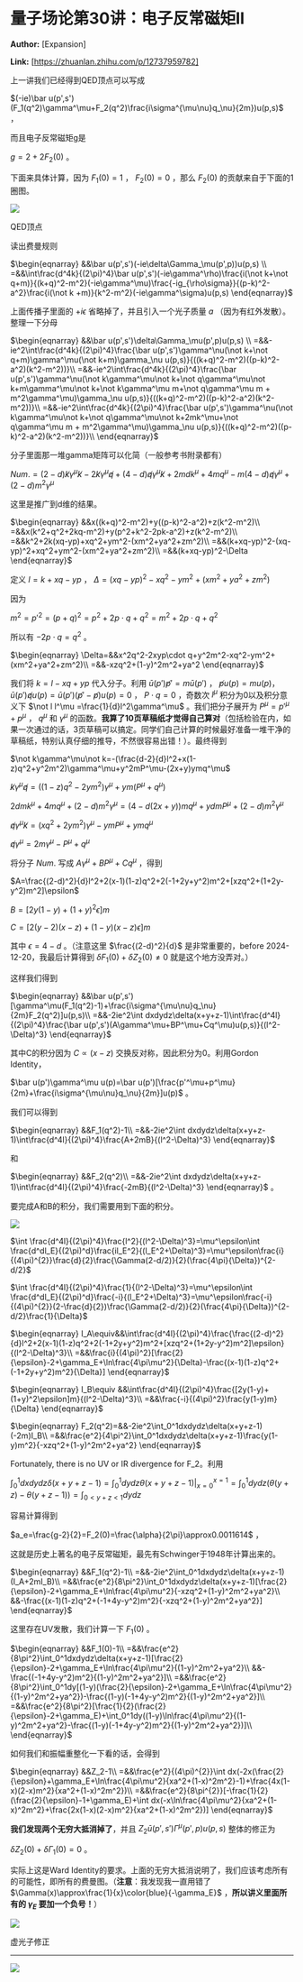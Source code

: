 # 量子场论第30讲：电子反常磁矩II

 **Author:** [Expansion]

 **Link:** [https://zhuanlan.zhihu.com/p/12737959782]



上一讲我们已经得到QED顶点可以写成

$(-ie)\bar u(p',s')(F_1(q^2)\gamma^\mu+F_2(q^2)\frac{i\sigma^{\mu\nu}q_\nu}{2m})u(p,s)$ ，

而且电子反常磁矩g是

$g=2+2F_2(0)$ 。

下面来具体计算，因为 $F_1(0)=1$ ， $F_2(0)=0$ ，那么 $F_2(0)$ 的贡献来自于下面的1圈图。

![]((20241220)量子场论第30讲电子反常磁矩II_Expansion/v2-0f7fee76348be53263bd73fdb1d825d1_1440w.jpg)  

QED顶点

  
  

读出费曼规则

$\begin{eqnarray} &&\bar u(p',s')(-ie\delta\Gamma_\mu(p',p))u(p,s) \\ =&&\int\frac{d^4k}{(2\pi)^4}\bar u(p',s')(-ie\gamma^\rho)\frac{i(\not k+\not q+m)}{(k+q)^2-m^2}(-ie\gamma^\mu)\frac{-ig_{\rho\sigma}}{(p-k)^2-a^2}\frac{i(\not k +m)}{k^2-m^2}(-ie\gamma^\sigma)u(p,s) \end{eqnarray}$

上面传播子里面的 $+i\epsilon$ 省略掉了，并且引入一个光子质量 $a$ （因为有红外发散）。整理一下分母

$\begin{eqnarray} &&\bar u(p',s')\delta\Gamma_\mu(p',p)u(p,s) \\ =&&-ie^2\int\frac{d^4k}{(2\pi)^4}\frac{\bar u(p',s')\gamma^\nu(\not k+\not q+m)\gamma^\mu(\not k+m)\gamma_\nu u(p,s)}{((k+q)^2-m^2)((p-k)^2-a^2)(k^2-m^2))}\\ =&&-ie^2\int\frac{d^4k}{(2\pi)^4}\frac{\bar u(p',s')\gamma^\nu(\not k\gamma^\mu\not k+\not q\gamma^\mu\not k+m\gamma^\mu\not k+\not k\gamma^\mu m+\not q\gamma^\mu m + m^2\gamma^\mu)\gamma_\nu u(p,s)}{((k+q)^2-m^2)((p-k)^2-a^2)(k^2-m^2))}\\ =&&-ie^2\int\frac{d^4k}{(2\pi)^4}\frac{\bar u(p',s')\gamma^\nu(\not k\gamma^\mu\not k+\not q\gamma^\mu\not k+2mk^\mu+\not q\gamma^\mu m + m^2\gamma^\mu)\gamma_\nu u(p,s)}{((k+q)^2-m^2)((p-k)^2-a^2)(k^2-m^2))}\\ \end{eqnarray}$

分子里面那一堆gamma矩阵可以化简（一般参考书附录都有）

$Num.=(2-d)\not k\gamma^\mu\not k-2\not k\gamma^\mu \not q+(4-d)\not q\gamma^\mu\not k+2mdk^\mu+4mq^\mu-m(4-d)\not q\gamma^\mu+(2-d)m^2\gamma^\mu$

这里是推广到d维的结果。

$\begin{eqnarray} &&x((k+q)^2-m^2)+y((p-k)^2-a^2)+z(k^2-m^2)\\ =&&x(k^2+q^2+2kq-m^2)+y(p^2+k^2-2pk-a^2)+z(k^2-m^2)\\ =&&k^2+2k(xq-yp)+xq^2+ym^2-(xm^2+ya^2+zm^2)\\ =&&(k+xq-yp)^2-(xq-yp)^2+xq^2+ym^2-(xm^2+ya^2+zm^2)\\ =&&(k+xq-yp)^2-\Delta \end{eqnarray}$

定义 $l=k+xq-yp$ ， $\Delta=(xq-yp)^2-xq^2-ym^2+(xm^2+ya^2+zm^2)$

因为

$m^2=p'^2=(p+q)^2=p^2+2p\cdot q+q^2=m^2+2p\cdot q+q^2$

所以有 $-2p\cdot q = q^2$ 。

$\begin{eqnarray} \Delta=&&x^2q^2-2xyp\cdot q+y^2m^2-xq^2-ym^2+(xm^2+ya^2+zm^2)\\ =&&-xzq^2+(1-y)^2m^2+ya^2 \end{eqnarray}$

我们将 $k=l-xq+yp$ 代入分子。利用 $\bar u(p')\not p'=m\bar u(p')$ ， $\not p u(p)=mu(p)$， $\bar u(p')\not q u(p)=\bar u(p')(\not p'-\not p)u(p)=0$ ， $P\cdot q=0$ ，奇数次 $l^\mu$ 积分为0以及积分意义下 $\not l l^\mu =\frac{1}{d}l^2\gamma^\mu$ 。我们把分子展开为 $P^\mu=p'^\mu+p^\mu$ ， $q^\mu$ 和 $\gamma^\mu$ 的函数。**我算了10页草稿纸才觉得自己算对**（包括检验在内，如果一次通过的话，3页草稿可以搞定。同学们自己计算的时候最好准备一堆干净的草稿纸，特别认真仔细的推导，不然很容易出错！）。最终得到

$\not k\gamma^\mu\not k=-(\frac{d-2}{d}l^2+x(1-z)q^2+y^2m^2)\gamma^\mu+y^2mP^\mu-(2x+y)ymq^\mu$

$\not k\gamma^\mu \not q = ((1-z)q^2-2ym^2)\gamma^\mu+ym(P^\mu+q^\mu)$

$2dmk^\mu+4mq^\mu+(2-d)m^2\gamma^\mu=(4-d(2x+y))mq^\mu+ydmP^\mu+(2-d)m^2\gamma^\mu$

$\not q\gamma^\mu\not k =(xq^2+2ym^2)\gamma^\mu-ymP^\mu+ymq^\mu$

$\not q\gamma^\mu=2m\gamma^\mu-P^\mu+q^\mu$

将分子 $Num.$ 写成 $A\gamma^\mu+BP^\mu+Cq^\mu$ ，得到

$A=\frac{(2-d)^2}{d}l^2+2(x-1)(1-z)q^2+2(-1+2y+y^2)m^2+[xzq^2+(1+2y-y^2)m^2]\epsilon$

$B=[2y(1-y)+(1+y)^2\epsilon]m$

$C=[2(y-2)(x-z)+(1-y)(x-z)\epsilon]m$

其中 $\epsilon=4-d$ 。（注意这里 $\frac{(2-d)^2}{d}$ 是非常重要的，before 2024-12-20，我最后计算得到 $\delta F_1(0)+\delta Z_2(0)\neq 0$ 就是这个地方没弄对。）

这样我们得到

$\begin{eqnarray} &&\bar u(p',s')[\gamma^\mu(F_1(q^2)-1)+\frac{i\sigma^{\mu\nu}q_\nu}{2m}F_2(q^2)]u(p,s)\\ =&&-2ie^2\int dxdydz\delta(x+y+z-1)\int\frac{d^4l}{(2\pi)^4}\frac{\bar u(p',s')(A\gamma^\mu+BP^\mu+Cq^\mu)u(p,s)}{(l^2-\Delta)^3} \end{eqnarray}$

其中C的积分因为 $C\propto (x-z)$ 交换反对称，因此积分为0。利用Gordon Identity，

$\bar u(p')\gamma^\mu u(p)=\bar u(p')[\frac{p'^\mu+p^\mu}{2m}+\frac{i\sigma^{\mu\nu}q_\nu}{2m}]u(p)$ 。

我们可以得到

$\begin{eqnarray} &&F_1(q^2)-1\\ =&&-2ie^2\int dxdydz\delta(x+y+z-1)\int\frac{d^4l}{(2\pi)^4}\frac{A+2mB}{(l^2-\Delta)^3} \end{eqnarray}$

和

$\begin{eqnarray} &&F_2(q^2)\\ =&&-2ie^2\int dxdydz\delta(x+y+z-1)\int\frac{d^4l}{(2\pi)^4}\frac{-2mB}{(l^2-\Delta)^3} \end{eqnarray}$ 。

要完成A和B的积分，我们需要用到下面的积分。

![]((20241220)量子场论第30讲电子反常磁矩II_Expansion/v2-25d705aec1a8bf6de7e27be40e5fd6f0_1440w.jpg)  

$\int \frac{d^4l}{(2\pi)^4}\frac{l^2}{(l^2-\Delta)^3}=\mu^\epsilon\int \frac{d^dl_E}{(2\pi)^d}\frac{il_E^2}{(l_E^2+\Delta)^3}=\mu^\epsilon\frac{i}{(4\pi)^{2}}\frac{d}{2}\frac{\Gamma(2-d/2)}{2}(\frac{4\pi}{\Delta})^{2-d/2}$

$\int \frac{d^4l}{(2\pi)^4}\frac{1}{(l^2-\Delta)^3}=\mu^\epsilon\int \frac{d^dl_E}{(2\pi)^d}\frac{-i}{(l_E^2+\Delta)^3}=\mu^\epsilon\frac{-i}{(4\pi)^{2}}(2-\frac{d}{2})\frac{\Gamma(2-d/2)}{2}(\frac{4\pi}{\Delta})^{2-d/2}\frac{1}{\Delta}$

$\begin{eqnarray} I_A\equiv&&\int\frac{d^4l}{(2\pi)^4}\frac{\frac{(2-d)^2}{d}l^2+2(x-1)(1-z)q^2+2(-1+2y+y^2)m^2+[xzq^2+(1+2y-y^2)m^2]\epsilon}{(l^2-\Delta)^3}\\ =&&\frac{i}{(4\pi)^2}[\frac{2}{\epsilon}-2+\gamma_E+\ln\frac{4\pi\mu^2}{\Delta}-\frac{(x-1)(1-z)q^2+(-1+2y+y^2)m^2}{\Delta}] \end{eqnarray}$

$\begin{eqnarray} I_B\equiv &&\int\frac{d^4l}{(2\pi)^4}\frac{[2y(1-y)+(1+y)^2\epsilon]m}{(l^2-\Delta)^3}\\ =&&\frac{-i}{(4\pi)^2}\frac{y(1-y)m}{\Delta} \end{eqnarray}$

$\begin{eqnarray} F_2(q^2)=&&-2ie^2\int_0^1dxdydz\delta(x+y+z-1)(-2m)I_B\\ =&&\frac{e^2}{4\pi^2}\int_0^1dxdydz\delta(x+y+z-1)\frac{y(1-y)m^2}{-xzq^2+(1-y)^2m^2+ya^2} \end{eqnarray}$

Fortunately, there is no UV or IR divergence for F\_2。利用

$\int_0^1dxdydz\delta(x+y+z-1)=\int_0^1dydz\theta(x+y+z-1)|_{x=0}^{x=1}=\int_0^1dydz(\theta(y+z)-\theta(y+z-1))=\int_{0<y+z<1}dydz$

容易计算得到

$a_e=\frac{g-2}{2}=F_2(0)=\frac{\alpha}{2\pi}\approx0.0011614$ ，

这就是历史上著名的电子反常磁矩，最先有Schwinger于1948年计算出来的。

$\begin{eqnarray} &&F_1(q^2)-1\\ =&&-2ie^2\int_0^1dxdydz\delta(x+y+z-1)(I_A+2mI_B)\\ =&&\frac{e^2}{8\pi^2}\int_0^1dxdydz\delta(x+y+z-1)[\frac{2}{\epsilon}-2+\gamma_E+\ln\frac{4\pi\mu^2}{-xzq^2+(1-y)^2m^2+ya^2}\\ &&-\frac{(x-1)(1-z)q^2+(-1+4y-y^2)m^2}{-xzq^2+(1-y)^2m^2+ya^2}] \end{eqnarray}$

这里存在UV发散，我们计算一下 $F_1(0)$ 。

$\begin{eqnarray} &&F_1(0)-1\\ =&&\frac{e^2}{8\pi^2}\int_0^1dxdydz\delta(x+y+z-1)[\frac{2}{\epsilon}-2+\gamma_E+\ln\frac{4\pi\mu^2}{(1-y)^2m^2+ya^2}\\ &&-\frac{(-1+4y-y^2)m^2}{(1-y)^2m^2+ya^2}]\\ =&&\frac{e^2}{8\pi^2}\int_0^1dy[(1-y)(\frac{2}{\epsilon}-2+\gamma_E+\ln\frac{4\pi\mu^2}{(1-y)^2m^2+ya^2})-\frac{(1-y)(-1+4y-y^2)m^2}{(1-y)^2m^2+ya^2}]\\ =&&\frac{e^2}{8\pi^2}[\frac{1}{2}(\frac{2}{\epsilon}-2+\gamma_E)+\int_0^1dy((1-y)\ln\frac{4\pi\mu^2}{(1-y)^2m^2+ya^2}-\frac{(1-y)(-1+4y-y^2)m^2}{(1-y)^2m^2+ya^2})]\\ \end{eqnarray}$

如何我们和振幅重整化一下看的话，会得到

$\begin{eqnarray} &&Z_2-1\\ =&&\frac{e^2}{(4\pi)^{2}}\int dx(-2x(\frac{2}{\epsilon}+\gamma_E+\ln\frac{4\pi\mu^2}{xa^2+(1-x)^2m^2}-1)+\frac{4x(1-x)(2-x)m^2}{xa^2+(1-x)^2m^2})\\ =&&\frac{e^2}{8\pi^{2}}[-\frac{1}{2}(\frac{2}{\epsilon}-1+\gamma_E)+\int dx(-x\ln\frac{4\pi\mu^2}{xa^2+(1-x)^2m^2}+\frac{2x(1-x)(2-x)m^2}{xa^2+(1-x)^2m^2})] \end{eqnarray}$

**我们发现两个无穷大抵消掉了**，并且 $Z_2\bar u(p',s')\Gamma^\mu(p',p)u(p,s)$ 整体的修正为

$\delta Z_2(0)+\delta\Gamma_1(0)=0$ 。

实际上这是Ward Identity的要求。上面的无穷大抵消说明了，我们应该考虑所有的可能性，即所有的费曼图。（**注意**：我发现我一直用错了 $\Gamma(x)\approx\frac{1}{x}\color{blue}{-\gamma_E}$ ，**所以讲义里面所有的 $\gamma_E$ 要加一个负号！**）

![]((20241220)量子场论第30讲电子反常磁矩II_Expansion/v2-db5cbfabe46a07c9d4d9991e1fd256bd_1440w.jpg)  

虚光子修正

  
  

---

  


![]((20241220)量子场论第30讲电子反常磁矩II_Expansion/v2-5dcf1d650133388dcb9f5f936e8459b6_1440w.jpg)  
